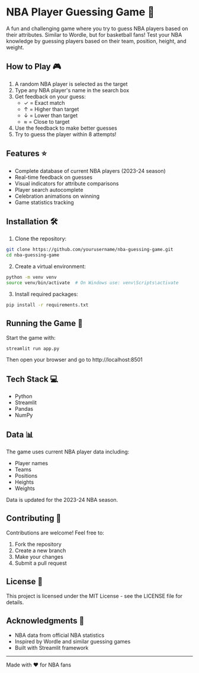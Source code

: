 # NBA Player Guessing Game 🏀

A fun and challenging game where you try to guess NBA players based on their attributes. Similar to Wordle, but for basketball fans! Test your NBA knowledge by guessing players based on their team, position, height, and weight.

## How to Play 🎮

1. A random NBA player is selected as the target
2. Type any NBA player's name in the search box
3. Get feedback on your guess:
   - ✓ = Exact match
   - ↑ = Higher than target
   - ↓ = Lower than target
   - ≈ = Close to target
4. Use the feedback to make better guesses
5. Try to guess the player within 8 attempts!

## Features ⭐

- Complete database of current NBA players (2023-24 season)
- Real-time feedback on guesses
- Visual indicators for attribute comparisons
- Player search autocomplete
- Celebration animations on winning
- Game statistics tracking

## Installation 🛠️

1. Clone the repository:

```bash
git clone https://github.com/yourusername/nba-guessing-game.git
cd nba-guessing-game
```

2. Create a virtual environment:
```bash
python -m venv venv
source venv/bin/activate  # On Windows use: venv\Scripts\activate
```

3. Install required packages:
```bash
pip install -r requirements.txt
```

## Running the Game 🎯

Start the game with:
```bash
streamlit run app.py
```

Then open your browser and go to http://localhost:8501

## Tech Stack 💻

- Python
- Streamlit
- Pandas
- NumPy

## Data 📊

The game uses current NBA player data including:
- Player names
- Teams
- Positions
- Heights
- Weights

Data is updated for the 2023-24 NBA season.

## Contributing 🤝

Contributions are welcome! Feel free to:
1. Fork the repository
2. Create a new branch
3. Make your changes
4. Submit a pull request

## License 📝

This project is licensed under the MIT License - see the LICENSE file for details.

## Acknowledgments 🙏

- NBA data from official NBA statistics
- Inspired by Wordle and similar guessing games
- Built with Streamlit framework

---
Made with ❤️ for NBA fans